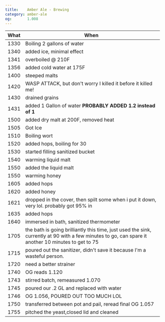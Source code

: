 ```yaml
---
title:    Amber Ale - Brewing
category: amber-ale
og:       1.008
---
```


What|When
----|----
1330|Boiling 2 gallons of water
1340|added ice, minimal effect
1341|overboiled @ 210F
1356|added cold water at 175F
1400|steeped malts
1420|WASP ATTACK, but don't worry I killed it before it killed me!
1430|drained grains
1431|added 1 Gallon of water **PROBABLY ADDED 1.2 instead of 1**
1500|added dry malt at 200F, removed heat 
1505|Got Ice
1510|Boiling wort
1520|added hops, boiling for 30
1530|started filling sanitized bucket
1540|warming liquid malt
1550|added the liquid malt
1550|warming honey
1605|added hops
1620|added honey
1621|dropped in the cover, then spilt some when i put it down, very lol. probably got 95% in
1635|added hops
1640|immersed in bath, sanitized thermometer
1705|the bath is going brilliantly this time, just used the sink, currently at 90 with a few minutes to go, can spare it another 10 minutes to get to 75
1715|poured out the sanitizer, didn't save it because I'm a wasteful person.
1720|need a better strainer
1740|OG reads 1.120
1743|stirred batch, remeasured 1.070
1745|poured our .2 GL and replaced with water
1746|OG 1.056, POURED OUT TOO MUCH LOL
1750|transferred between pot and pail, reread final OG 1.057
1755|pitched the yeast,closed lid and cleaned
